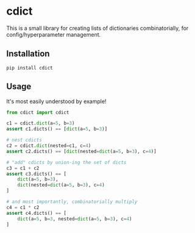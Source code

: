 # cdict

This is a small library for creating lists of dictionaries combinatorially, for config/hyperparameter management.

## Installation

`pip install cdict`

## Usage

It's most easily understood by example!

```python
from cdict import cdict

c1 = cdict.dict(a=5, b=3)
assert c1.dicts() == [dict(a=5, b=3)]

# nest cdicts
c2 = cdict.dict(nested=c1, c=4)
assert c2.dicts() == [dict(nested=dict(a=5, b=3), c=4)]

# "add" cdicts by union-ing the set of dicts
c3 = c1 + c2
assert c3.dicts() == [
    dict(a=5, b=3),
    dict(nested=dict(a=5, b=3), c=4)
]

# and most importantly, combinatorially multiply
c4 = c1 * c2
assert c4.dicts() == [
    dict(a=5, b=3, nested=dict(a=5, b=3), c=4)
]
```
